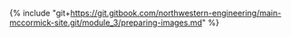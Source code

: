 {% include "git+https://git.gitbook.com/northwestern-engineering/main-mccormick-site.git/module_3/preparing-images.md" %}



